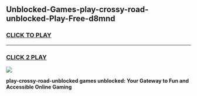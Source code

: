 
## Unblocked-Games-play-crossy-road-unblocked-Play-Free-d8mnd
<h3>
<a href="https://premium76.site?title=play-crossy-road-unblocked&ref=18A1">CLICK TO PLAY</a></h3>
<hr>

<h3>
<a href="https://premium76.site?title=play-crossy-road-unblocked&ref=18A1">CLICK 2 PLAY</a>
  
</h3>

<a href="https://premium76.site?title=play-crossy-road-unblocked&ref=18A1"><img src="https://clearcache.store/games.png"></a>


**play-crossy-road-unblocked games unblocked: Your Gateway to Fun and Accessible Online Gaming**
